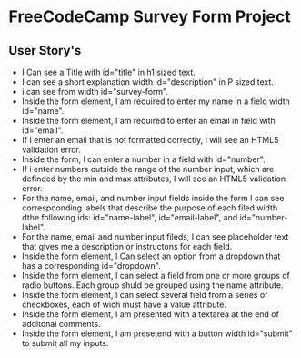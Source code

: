 # FreeCodeCamp Survey Form Project

## User Story's


- I Can see a Title with id="title" in h1 sized text.
- I can see a short explanation width id="description" in P sized text.
- i can see from width id="survey-form".
- Inside the form element, I am required to enter my name in a field width id="name".
- Inside the form element, I am required to enter an email in field with id="email".
- If I enter an email that is not formatted correctly, I will see an HTML5 validation error.
- Inside the form, I can enter a number in a field with id="number".
- If i enter numbers outside the range of the number input, which are definded by the min and max attributes, I will see an HTML5 validation error.
- For the name, email, and number input fields inside the form I can see correspoonding labels that describe the purpose of each filed width dthe following ids: id="name-label", id="email-label", and id="number-label".
- For the name, email and number input fileds, I can see placeholder text that gives me a description or instructons for each field.
- Inside the form element, I Can select an option from a dropdown that has a corresponding id="dropdown".
- Inside the form element, I can select a field from one or more groups of radio buttons. Each group shuld be grouped using the name attribute.
- Inside the form element, I can select several field from a series of checkboxes, each of wich must have a value attribute.
- Inside the form element, I am presented with a textarea at the end of additonal comments. 
- Inside the form element, I am presetend with a button width id="submit" to submit all my inputs.
